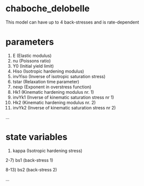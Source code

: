 # chaboche_delobelle
This model can have up to 4 back-stresses and is rate-dependent

# parameters
1. E (Elastic modulus)
2. nu (Poissons ratio)
3. Y0 (Initial yield limit) 
4. Hiso (Isotropic hardening modulus)
5. invYiso (Inverse of isotropic saturation stress)
6. tstar (Relaxation time parameter)
7. nexp (Exponent in overstress function)
8. Hk1 (Kinematic hardening modulus nr. 1)
9. invYk1 (Inverse of kinematic saturation stress nr 1)
10. Hk2 (Kinematic hardening modulus nr. 2)
11. invYk2 (Inverse of kinematic saturation stress nr 2)

...

# state variables
1) kappa (Isotropic hardening stress)

2-7) bs1 (back-stress 1)

8-13) bs2 (back-stress 2)

...